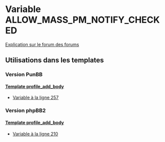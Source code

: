 # Variable ALLOW_MASS_PM_NOTIFY_CHECKED
[Explication sur le forum des forums](http://forum.forumactif.com/t294113-listing-des-variables#ALLOW_MASS_PM_NOTIFY_CHECKED)
## Utilisations dans les templates
### Version PunBB
#### [Template profile_add_body](punbb/profile_add_body.md)
* [Variable à la ligne 257](../punbb/profile_add_body.tpl#L257)
### Version phpBB2
#### [Template profile_add_body](subsilver/profile_add_body.md)
* [Variable à la ligne 210](../subsilver/profile_add_body.tpl#L210)